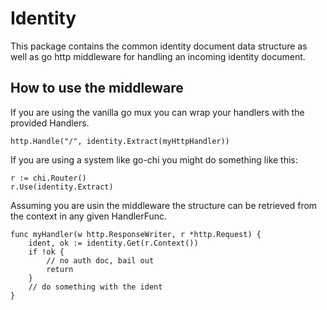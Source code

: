 # Identity

This package contains the common identity document data structure as well as go
http middleware for handling an incoming identity document.

## How to use the middleware

If you are using the vanilla go mux you can wrap your handlers with the provided Handlers.

```
http.Handle("/", identity.Extract(myHttpHandler))
```

If you are using a system like go-chi you might do something like this:

```
r := chi.Router()
r.Use(identity.Extract)
```

Assuming you are usin the middleware the structure can be retrieved from the context in any given HandlerFunc.

```
func myHandler(w http.ResponseWriter, r *http.Request) {
    ident, ok := identity.Get(r.Context())
    if !ok {
        // no auth doc, bail out
        return
    }
    // do something with the ident
}
```
